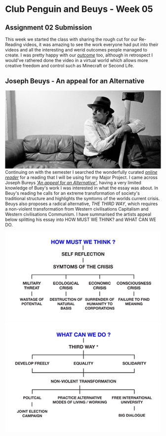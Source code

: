 # Club Penguin and Beuys - Week 05
## Assignment 02 Submission
This week we started the class with sharing the rough cut for our Re-Reading videos, it was amazing to see the work everyone had put into their videos and all the interesting and werid outcomes people managed to create. I was pretty happy with our [*outcome*](https://www.youtube.com/watch?v=hxVLtIr6eNs) too, although in retrospect I would've rathered done the video in a virtual world which allows more creative freedom and control such as Minecraft or Second Life.
## Joseph Beuys - An appeal for an Alternative
![](Joseph_Beuys.jpg)
Continuing on with the semester I searched the wonderfully curated [*online reader*](http://digbeyond.com/readme/phplist.php?course=Code-Words) for a reading that I will be using for my Major Project. I came across Joseph Bureys [*'An appeal for an Alternative'*](http://digbeyond.com/readme/view.php?id=61&course=Code%20Words), having a very limited knowledge of Buey's work I was interested in what the essay was about. In Beuy's reading he calls for an extreme transformation of society's traditional structure and highlights the symtoms of the worlds current crisis. Beuys also proposes a radical alternative, *THE THIRD WAY*, which requires a non-violent transformation from Western civilisations Capitalism and Western civilisations Communism. I have summarised the artists appeal below splitting his essay into HOW MUST WE THINK? and WHAT CAN WE DO.

![](think.jpg)
![](do.jpg)
